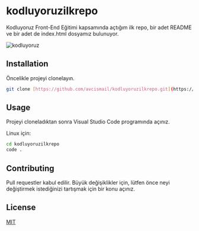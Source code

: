 ﻿# kodluyoruzilkrepo  
Kodluyoruz Front-End Eğitimi kapsamında açtığım ilk repo, bir adet README ve bir adet de index.html dosyamız bulunuyor.  

![kodluyoruz](https://i.hizliresim.com/9szmq41.PNG)

## Installation

Öncelikle projeyi clonelayın.

```bash
git clone [https://github.com/avcismail/kodluyoruzilkrepo.git](https://github.com/avcismail/kodluyoruzilkrepo.git)
```

## Usage

Projeyi cloneladıktan sonra Visual Studio Code programında açınız.

Linux için:

```bash
cd kodluyoruzilkrepo
code .
```

## Contributing

Pull requestler kabul edilir. Büyük değişiklikler için, lütfen önce neyi değiştirmek istediğinizi tartışmak için bir konu açınız.

## License

[MIT](https://choosealicense.com/licenses/mit/)
